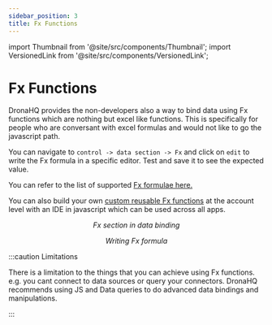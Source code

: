 ```yaml
---
sidebar_position: 3
title: Fx Functions
---
```


import Thumbnail from '@site/src/components/Thumbnail';
import VersionedLink from '@site/src/components/VersionedLink';

# Fx Functions

DronaHQ provides the non-developers also a way to bind data using Fx functions which are nothing but excel like functions. This is specifically for people who are conversant with excel formulas and would not like to go the javascript path. 

You can navigate to `control -> data section -> Fx` and click on `edit` to write the Fx formula in a specific editor. Test and save it to see the expected value. 

You can refer to the list of supported [Fx formulae here.](/reference/fx-formulas)

You can also build your own [custom reusable Fx functions](../../custom-fx-ide) at the account level with an IDE in javascript which can be used across all apps.

<figure>
  <Thumbnail src="/img/binding-data/fx-data.png" alt="Fx data" width='100%'/>
  <figcaption align = "center"><i>Fx section in data binding</i></figcaption>
</figure>

<figure>
  <Thumbnail src="/img/binding-data/fx-formula.png" alt="Fx formula" width='100%'/>
  <figcaption align = "center"><i>Writing Fx formula</i></figcaption>
</figure>



:::caution Limitations

There is a limitation to the things that you can achieve using Fx functions. e.g. you cant connect to data sources or query your connectors. DronaHQ recommends using JS and Data queries to do advanced data bindings and manipulations.

:::
